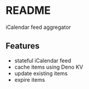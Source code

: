 # README

iCalendar feed aggregator



## Features

- stateful iCalendar feed
- cache items using Deno KV
- update existing items
- expire items

